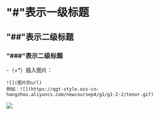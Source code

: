 # "#"表示一级标题
## "##"表示二级标题
### "###"表示二级标题
  -（+*）插入图片：
  
    ![](图片的url)
    例如：![](https://qgt-style.oss-cn-hangzhou.aliyuncs.com/newcoursep4/g1/g1-2-2/tenor.gif)
![](https://qgt-style.oss-cn-hangzhou.aliyuncs.com/newcoursep4/g1/g1-2-2/tenor.gif)

